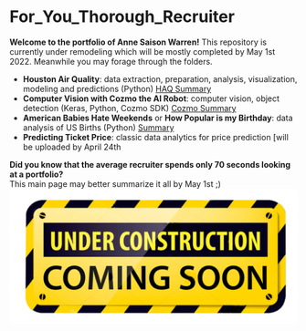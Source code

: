 # For_You_Thorough_Recruiter
**Welcome to the portfolio of Anne Saison Warren!** This repository is currently under remodeling which will be mostly completed by May 1st 2022. Meanwhile you may forage through the folders. 
* **Houston Air Quality**: data extraction, preparation, analysis, visualization, modeling and predictions (Python) [HAQ Summary](HoustonAirQuality/README.md)
* **Computer Vision with Cozmo the AI Robot**: computer vision, object detection (Keras, Python, Cozmo SDK) [Cozmo Summary](https://github.com/Aurenkeelin18/For_You_Thorough_Recruiter/tree/main/COZMO)
* **American Babies Hate Weekends** or **How Popular is my Birthday**: data analysis of US Births (Python) [Summary](US_Births/README.md)
* **Predicting Ticket Price**: classic data analytics for price prediction [will be uploaded by April 24th



**Did you know that the average recruiter spends only 70 seconds looking at a portfolio?** <br>
This main page may better summarize it all by May 1st ;)
![cover_photo](./Images/Under-Construction-Sign.png)

